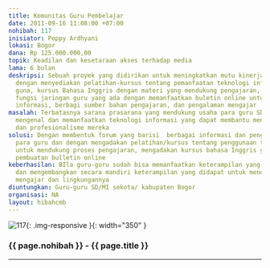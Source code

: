 ```yaml
---
title: Komunitas Guru Pembelajar
date: 2011-09-16 11:08:00 +07:00
nohibah: 117
inisiator: Poppy Ardhyani
lokasi: Bogor
dana: Rp 125.000.000,00
topik: Keadilan dan kesetaraan akses terhadap media
lama: 6 bulan
deskripsi: Sebuah proyek yang didirikan untuk meningkatkan mutu kinerja para guru
  dengan menyediakan pelatihan-kursus tentang pemanfaatan teknologi informasi tepat
  guna, kursus Bahasa Inggris dengan materi yang mendukung pengajaran, serta merevitalisasi
  fungsi jaringan guru yang ada dengan memanfaatkan buletin online untuk bertukar
  informasi, berbagi sumber bahan pengajaran, dan pengalaman mengajar
masalah: Terbatasnya sarana prasarana yang mendukung usaha para guru SD di Bogor untuk
  mengenal dan memanfaatkan teknologi informasi yang dapat membantu meningkatkan kinerja
  dan profesionalisme mereka
solusi: Dengan membentuk forum yang barisi  berbagai informasi dan pengalaman di antara
  para guru dan dengan mengadakan pelatihan/kursus tentang penggunaan teknologi informasi
  untuk mendukung proses pengajaran, mengadakan kursus bahasa Inggris yang mendukung,
  pembuatan bulletin online
keberhasilan: BIla guru-guru sudah bisa memanfaatkan keterampilan yang dipelajari
  dan mengembangkan secara mandiri keterampilan yang didapat untuk mendukung kinerja
  mengajar dan lingkungannya
diuntungkan: Guru-guru SD/MI sekota/ kabupaten Bogor
organisasi: NA
layout: hibahcmb
---
```


![117](/static/img/hibahcmb/117.png){: .img-responsive }{: width="350" }

### {{ page.nohibah }} - {{ page.title }}

---

